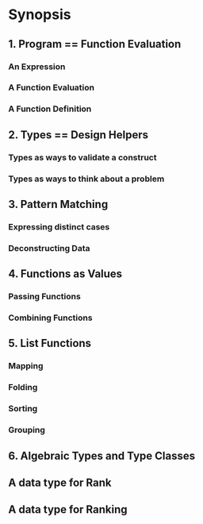 # Synopsis
## 1. Program == Function Evaluation
### An Expression
### A Function Evaluation
### A Function Definition
## 2. Types == Design Helpers
### Types as ways to validate a construct
### Types as ways to think about a problem
## 3. Pattern Matching 
### Expressing distinct cases
### Deconstructing Data
## 4. Functions as Values
### Passing Functions 
### Combining Functions
## 5. List Functions
### Mapping
### Folding
### Sorting
### Grouping
## 6. Algebraic Types and Type Classes
## A data type for Rank
## A data type for Ranking

